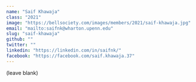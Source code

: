 ```yaml
---
name: "Saif Khawaja"
class: "2021"
image: "https://bellsociety.com/images/members/2021/saif-khawaja.jpg"
email: "mailto:saifnk@wharton.upenn.edu"
slug: "saif-khawaja"
github: ""
twitter: ""
linkedin: "https://linkedin.com/in/saifnk/"
facebook: "https://facebook.com/saif.khawaja.37"
---
```

(leave blank)
